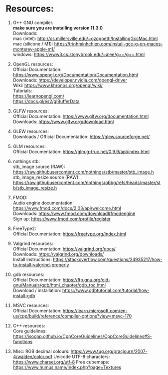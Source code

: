 # Resources:
1. G++ GNU compiler. \
**make sure you are installing version 11.3.0** \
Downloads: \
mac (intel): http://cs.millersville.edu/~gzoppetti/InstallingGccMac.html \
mac (silicone / M1): https://trinhminhchien.com/install-gcc-g-on-macos-monterey-apple-m1/ \
windows: https://www3.cs.stonybrook.edu/~alee/g++/g++.html 

2. OpenGL resources: \
Official Documentation: https://www.opengl.org/Documentation/Documentation.html \
Downloads: https://developer.nvidia.com/opengl-driver \
Wiki: https://www.khronos.org/opengl/wiki/ \
Tutorials: \
https://learnopengl.com/ \
https://docs.gl/es2/glBufferData 

3. GLFW resources: \
Official Documentation: https://www.glfw.org/documentation.html \
Downloads: https://www.glfw.org/download.html 

4. GLEW resources: \
Downloads / Official Documentation: https://glew.sourceforge.net/

5. GLM resources: \
Official Documentation: https://glm.g-truc.net/0.9.9/api/index.html

6. nothings stb: \
stb_image source (RAW): https://raw.githubusercontent.com/nothings/stb/master/stb_image.h \
stb_image_resize source (RAW): https://raw.githubusercontent.com/nothings/obbg/refs/heads/master/stb/stb_image_resize.h

7. FMOD: \
Audio engine documentation: https://www.fmod.com/docs/2.03/api/welcome.html \
Downloads: https://www.fmod.com/download#fmodengine \
Sign up: https://www.fmod.com/profile/register 

8. FreeType2: \
Official Documentation: https://freetype.org/index.html

9. Valgrind resources: \
Official Documentation: https://valgrind.org/docs/ \
Downloads: https://valgrind.org/downloads/ \
Install instructions: https://stackoverflow.com/questions/24935217/how-to-install-valgrind-properly

10. gdb resources: \
Official Documentation: https://ftp.gnu.org/old-gnu/Manuals/gdb/html_chapter/gdb_toc.html \
Download / installation: https://www.gdbtutorial.com/tutorial/how-install-gdb

11. MSVC resources: \
Official Documentation: https://learn.microsoft.com/en-us/cpp/build/reference/compiler-options?view=msvc-170

12. C++ resources: \
Core guidelines: https://isocpp.github.io/CppCoreGuidelines/CppCoreGuidelines#S-functions

13. Misc:
RGB decimal colours: https://www.tug.org/pracjourn/2007-4/walden/color.pdf
Unicode UTF-8 characters: https://www.charset.org/utf-8
Free cubemaps: https://www.humus.name/index.php?page=Textures